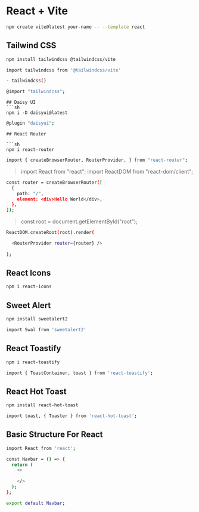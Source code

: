 # React + Vite
```sh
npm create vite@latest your-name -- --template react
```
## Tailwind CSS
```sh
npm install tailwindcss @tailwindcss/vite
```
```sh
import tailwindcss from '@tailwindcss/vite'
```
```sh
- tailwindcss()
```
```sh
@import "tailwindcss";
```
```
## Daisy UI
```sh
npm i -D daisyui@latest
```
```sh
@plugin "daisyui";
```
```
## React Router

```sh
npm i react-router
```

```sh
import { createBrowserRouter, RouterProvider, } from "react-router";
```

> import React from "react";
> import ReactDOM from "react-dom/client";

```sh
const router = createBrowserRouter([
  {
    path: "/",
    element: <div>Hello World</div>,
  },
]);
```

> const root = document.getElementById("root");

```sh
ReactDOM.createRoot(root).render(

  <RouterProvider router={router} />
  
);
```


## React Icons
```sh
npm i react-icons
```

## Sweet Alert
```sh
npm install sweetalert2
```
```sh
import Swal from 'sweetalert2'
```
## React Toastify
```sh
npm i react-toastify
```
```sh
import { ToastContainer, toast } from 'react-toastify';
```
## React Hot Toast
```sh
npm install react-hot-toast
```
```sh
import toast, { Toaster } from 'react-hot-toast';
```

## Basic Structure For React
```bash
import React from 'react';

const Navbar = () => {
  return (
    <>
      
    </>
  );
};

export default Navbar;
```